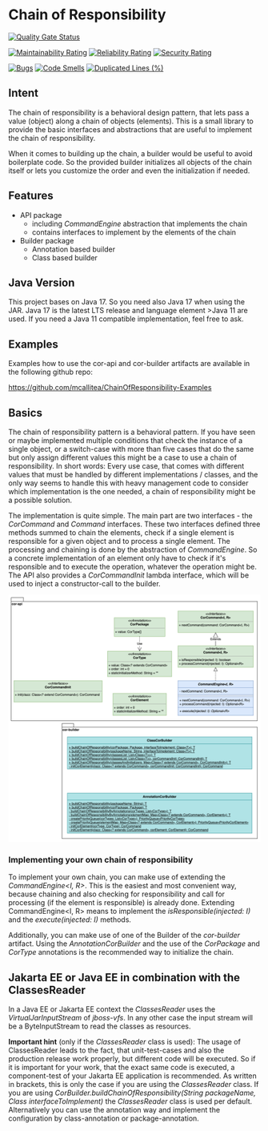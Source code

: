 # Chain of Responsibility

[![Quality Gate Status](https://sonarcloud.io/api/project_badges/measure?project=mcallitea_ChainOfResponsibility&metric=alert_status)](https://sonarcloud.io/summary/new_code?id=mcallitea_ChainOfResponsibility)

[![Maintainability Rating](https://sonarcloud.io/api/project_badges/measure?project=mcallitea_ChainOfResponsibility&metric=sqale_rating)](https://sonarcloud.io/summary/new_code?id=mcallitea_ChainOfResponsibility)
[![Reliability Rating](https://sonarcloud.io/api/project_badges/measure?project=mcallitea_ChainOfResponsibility&metric=reliability_rating)](https://sonarcloud.io/summary/new_code?id=mcallitea_ChainOfResponsibility)
[![Security Rating](https://sonarcloud.io/api/project_badges/measure?project=mcallitea_ChainOfResponsibility&metric=security_rating)](https://sonarcloud.io/summary/new_code?id=mcallitea_ChainOfResponsibility)

[![Bugs](https://sonarcloud.io/api/project_badges/measure?project=mcallitea_ChainOfResponsibility&metric=bugs)](https://sonarcloud.io/summary/new_code?id=mcallitea_ChainOfResponsibility)
[![Code Smells](https://sonarcloud.io/api/project_badges/measure?project=mcallitea_ChainOfResponsibility&metric=code_smells)](https://sonarcloud.io/summary/new_code?id=mcallitea_ChainOfResponsibility)
[![Duplicated Lines (%)](https://sonarcloud.io/api/project_badges/measure?project=mcallitea_ChainOfResponsibility&metric=duplicated_lines_density)](https://sonarcloud.io/summary/new_code?id=mcallitea_ChainOfResponsibility)

## Intent

The chain of responsibility is a behavioral design pattern, that lets pass a value (object) along a chain of objects
(elements). This is a small library to provide the basic interfaces and abstractions that are useful to implement the
chain of responsibility.

When it comes to building up the chain, a builder would be useful to avoid boilerplate code. So the provided builder
initializes all objects of the chain itself or lets you customize the order and even the initialization if needed.

## Features

- API package
    - including _CommandEngine_ abstraction that implements the chain
    - contains interfaces to implement by the elements of the chain
- Builder package
    - Annotation based builder
    - Class based builder

## Java Version

This project bases on Java 17. So you need also Java 17 when using the JAR. Java 17 is the latest LTS release and
language element >Java 11 are used. If you need a Java 11 compatible implementation, feel free to ask.

## Examples

Examples how to use the cor-api and cor-builder artifacts are available in the following github repo:

https://github.com/mcallitea/ChainOfResponsibility-Examples

## Basics
The chain of responsibility pattern is a behavioral pattern. If you have seen or maybe implemented multiple conditions 
that check the instance of a single object, or a switch-case with more than five cases that do the same but only assign
different values this might be a case to use a chain of responsibility. In short words: Every use case, that comes with
different values that must be handled by different implementations / classes, and the only way seems to handle this with 
heavy management code to consider which implementation is the one needed, a chain of responsibility might be a possible 
solution.

The implementation is quite simple. The main part are two interfaces - the _CorCommand_ and _Command_ interfaces. These
two interfaces defined three methods summed to chain the elements, check if a single element is responsible for a given
object and to process a single element. The processing and chaining is done by the abstraction of _CommandEngine_. So 
a concrete implementation of an element only have to check if it's responsible and to execute the operation, whatever 
the operation might be.
The API also provides a _CorCommandInit_ lambda interface, which will be used to inject a constructor-call to the builder.

![](./doc/COR_UML.drawio.png)

### Implementing your own chain of responsibility
To implement your own chain, you can make use of extending the _CommandEngine<I, R>_. This is the easiest and most 
convenient way, because chaining and also checking for responsibility and call for processing (if the element is 
responsible) is already done. Extending CommandEngine<I, R> means to implement the _isResponsible(injected: I)_ and the 
_execute(injected: I)_ methods.

Additionally, you can make use of one of the Builder of the _cor-builder_ artifact. Using the _AnnotationCorBuilder_ and 
the use of the _CorPackage_ and _CorType_ annotations is the recommended way to initialize the chain.

## Jakarta EE or Java EE in combination with the ClassesReader

In a Java EE or Jakarta EE context the _ClassesReader_ uses the _VirtualJarInputStream_ of _jboss-vfs_. In any other
case the input stream will be a ByteInputStream to read the classes as resources.

**Important hint** (only if the _ClassesReader_ class is used): The usage of ClassesReader leads to the fact, that
unit-test-cases and also the production release work properly, but different code will be executed. So if it is
important for your work, that the exact same code is executed, a component-test of your Jakarta EE application is
recommended. As written in brackets, this is only the case if you are using the _ClassesReader_ class. If you are using
_CorBuilder.buildChainOfResponsibility(String packageName, Class<T> interfaceToImplement)_ the
_ClassesReader_ class is used per default. Alternatively you can use the annotation way and implement the configuration
by class-annotation or package-annotation.
